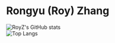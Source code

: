 # Rongyu (Roy) Zhang

![RoyZ's GitHub stats](https://github-readme-stats.vercel.app/api?username=RoyZry98&show_icons=true&theme=ambient_gradient)  
![Top Langs](https://github-readme-stats.vercel.app/api/top-langs/?username=RoyZry98&layout=compact)
